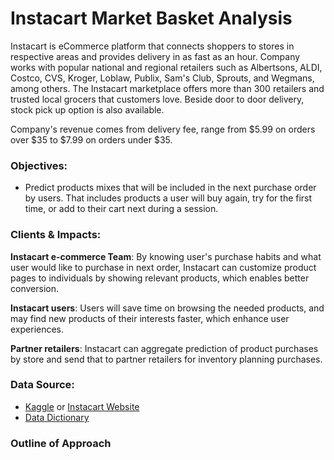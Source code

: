 # Instacart Market Basket Analysis
 
Instacart is eCommerce platform that connects shoppers to stores in respective areas and provides delivery in as fast as an hour. Company works with popular national and regional retailers such as Albertsons, ALDI, Costco, CVS, Kroger, Loblaw, Publix, Sam's Club, Sprouts, and Wegmans, among others. The Instacart marketplace offers more than 300 retailers and trusted local grocers that customers love. Beside door to door delivery, stock pick up option is also available. 

Company's revenue comes from delivery fee, range from $5.99 on orders over $35 to $7.99 on orders under $35.

### Objectives:
- Predict products mixes that will be included in the next purchase order by users. That includes products a user will buy again, try for the first time, or add to their cart next during a session.


### Clients & Impacts:

**Instacart e-commerce Team**: By knowing user's purchase habits and what user would like to purchase in next order, Instacart can customize product pages to individuals by showing relevant products, which enables better conversion.

**Instacart users**: Users will save time on browsing the needed products, and may find new products of their interests faster, which enhance user experiences.

**Partner retailers**: Instacart can aggregate prediction of product purchases by store and send that to partner retailers for inventory planning purchases.

### Data Source:
- [Kaggle](https://www.kaggle.com/c/instacart-market-basket-analysis/data) or [Instacart Website](https://www.instacart.com/datasets/grocery-shopping-2017)
- [Data Dictionary](https://gist.github.com/jeremystan/c3b39d947d9b88b3ccff3147dbcf6c6b)


### Outline of Approach
